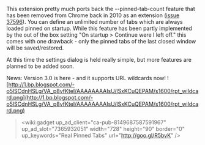 This extension pretty much ports back the --pinned-tab-count feature that has been removed from Chrome back in 2010 as an extension ([issue 37596](https://code.google.com/p/chromium/issues/detail?id=37596)). You can define an unlimited number of tabs which are always loaded pinned on startup. While this feature has been partly implemented by the out of the box setting "On startup > Continue were I left off." this comes with one drawback - only the pinned tabs of the last closed window will be saved/restored.

At this time the settings dialog is held really simple, but more features are planned to be added soon.

News: Version 3.0 is here - and it supports URL wildcards now!
![http://1.bp.blogspot.com/-o5lSCdnHSLg/VA_p8vfKteI/AAAAAAAAIsU/lSxKCuQEPAM/s1600/rpt_wildcard.png](http://1.bp.blogspot.com/-o5lSCdnHSLg/VA_p8vfKteI/AAAAAAAAIsU/lSxKCuQEPAM/s1600/rpt_wildcard.png)


> <wiki:gadget up\_ad\_client="ca-pub-8149687587591967" up\_ad\_slot="7365932051" width="728" height="90" border="0" up\_keywords="Real Pinned Tabs" url="http://goo.gl/R5bvK" />